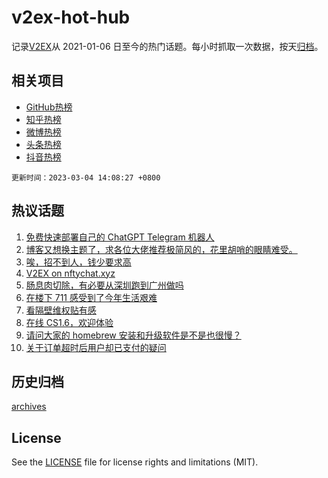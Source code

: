 # v2ex-hot-hub

 记录[V2EX](https://www.v2ex.com/)从 2021-01-06 日至今的热门话题。每小时抓取一次数据，按天[归档](archives)。
 
 ## 相关项目

- [GitHub热榜](https://github.com/snaildev/github-hot-hub)
- [知乎热榜](https://github.com/snaildev/zhihu-hot-hub)
- [微博热榜](https://github.com/snaildev/weibo-hot-hub)
- [头条热榜](https://github.com/snaildev/toutiao-hot-hub)
- [抖音热榜](https://github.com/snaildev/douyin-hot-hub)


 `更新时间：2023-03-04 14:08:27 +0800`

## 热议话题

1. [免费快速部署自己的 ChatGPT Telegram 机器人](https://www.v2ex.com/t/920842)
1. [博客又想换主题了，求各位大佬推荐极简风的，花里胡哨的眼睛难受。](https://www.v2ex.com/t/921010)
1. [唉，招不到人，钱少要求高](https://www.v2ex.com/t/920862)
1. [V2EX on nftychat.xyz](https://www.v2ex.com/t/920829)
1. [肠息肉切除，有必要从深圳跑到广州做吗](https://www.v2ex.com/t/920822)
1. [在楼下 711 感受到了今年生活艰难](https://www.v2ex.com/t/920835)
1. [看隔壁维权贴有感](https://www.v2ex.com/t/920821)
1. [在线 CS1.6，欢迎体验](https://www.v2ex.com/t/920837)
1. [请问大家的 homebrew 安装和升级软件是不是也很慢？](https://www.v2ex.com/t/920873)
1. [关于订单超时后用户却已支付的疑问](https://www.v2ex.com/t/920860)

## 历史归档

[archives](archives)

## License

See the [LICENSE](LICENSE) file for license rights and limitations (MIT).
